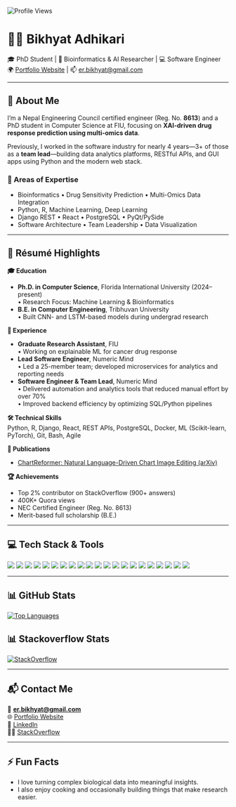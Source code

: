 ![Profile Views](https://komarev.com/ghpvc/?username=bkhyat&color=green)

# 👨‍💻 Bikhyat Adhikari

🎓 PhD Student | 🧬 Bioinformatics & AI Researcher | 💻 Software Engineer  
🌍 [Portfolio Website](https://bkhyat.github.io) | 📫 er.bikhyat@gmail.com  

---

## 👋 About Me

I’m a Nepal Engineering Council certified engineer (Reg. No. **8613**) and a PhD student in Computer Science at FIU, focusing on **XAI-driven drug response prediction using multi-omics data**.

Previously, I worked in the software industry for nearly 4 years—3+ of those as a **team lead**—building data analytics platforms, RESTful APIs, and GUI apps using Python and the modern web stack.

### 🔧 Areas of Expertise
- Bioinformatics • Drug Sensitivity Prediction • Multi-Omics Data Integration  
- Python, R, Machine Learning, Deep Learning  
- Django REST • React • PostgreSQL • PyQt/PySide  
- Software Architecture • Team Leadership • Data Visualization

---

## 🧾 Résumé Highlights

**🎓 Education**  
- **Ph.D. in Computer Science**, Florida International University (2024–present)  
  • Research Focus: Machine Learning & Bioinformatics  
- **B.E. in Computer Engineering**, Tribhuvan University  
  • Built CNN- and LSTM-based models during undergrad research

**💼 Experience**  
- **Graduate Research Assistant**, FIU  
  • Working on explainable ML for cancer drug response  
- **Lead Software Engineer**, Numeric Mind  
  • Led a 25-member team; developed microservices for analytics and reporting needs  
- **Software Engineer & Team Lead**, Numeric Mind  
  • Delivered automation and analytics tools that reduced manual effort by over 70%  
  • Improved backend efficiency by optimizing SQL/Python pipelines

**🛠 Technical Skills**  
Python, R, Django, React, REST APIs, PostgreSQL, Docker, ML (Scikit-learn, PyTorch), Git, Bash, Agile

**📜 Publications**  
- [ChartReformer: Natural Language-Driven Chart Image Editing (arXiv)](https://arxiv.org/abs/2403.00209)

**🏆 Achievements**  
- Top 2% contributor on StackOverflow (900+ answers)  
- 400K+ Quora views  
- NEC Certified Engineer (Reg. No. 8613)  
- Merit-based full scholarship (B.E.)

---

## 💻 Tech Stack & Tools

<p align="left">
  <img src="https://img.shields.io/badge/python-3670A0?style=for-the-badge&logo=python&logoColor=ffdd54"/>
  <img src="https://img.shields.io/badge/javascript-%23323330.svg?style=for-the-badge&logo=javascript&logoColor=%23F7DF1E"/>
  <img src="https://img.shields.io/badge/r-%23276DC3.svg?style=for-the-badge&logo=r&logoColor=white"/>
  <img src="https://img.shields.io/badge/c-%2300599C.svg?style=for-the-badge&logo=c&logoColor=white"/>
  <img src="https://img.shields.io/badge/react-%2320232a.svg?style=for-the-badge&logo=react&logoColor=%2361DAFB"/>
  <img src="https://img.shields.io/badge/django-%23092E20.svg?style=for-the-badge&logo=django&logoColor=white"/>
  <img src="https://img.shields.io/badge/DJANGO-REST-ff1709?style=for-the-badge&logo=django&logoColor=white&color=ff1709&labelColor=gray"/>
  <img src="https://img.shields.io/badge/numpy-%23013243.svg?style=for-the-badge&logo=numpy&logoColor=white"/>
  <img src="https://img.shields.io/badge/pandas-%23150458.svg?style=for-the-badge&logo=pandas&logoColor=white"/>
  <img src="https://img.shields.io/badge/scikit--learn-%23F7931E.svg?style=for-the-badge&logo=scikit-learn&logoColor=white"/>
  <img src="https://img.shields.io/badge/Keras-%23D00000.svg?style=for-the-badge&logo=Keras&logoColor=white"/>
  <img src="https://img.shields.io/badge/postgres-%23316192.svg?style=for-the-badge&logo=postgresql&logoColor=white"/>
  <img src="https://img.shields.io/badge/redis-%23DD0031.svg?style=for-the-badge&logo=redis&logoColor=white"/>
  <img src="https://img.shields.io/badge/sqlite-%2307405e.svg?style=for-the-badge&logo=sqlite&logoColor=white"/>
  <img src="https://img.shields.io/badge/mysql-%2300f.svg?style=for-the-badge&logo=mysql&logoColor=white"/>
  <img src="https://img.shields.io/badge/git-%23F05033.svg?style=for-the-badge&logo=git&logoColor=white"/>
  <img src="https://img.shields.io/badge/github-%23121011.svg?style=for-the-badge&logo=github&logoColor=white"/>
  <img src="https://img.shields.io/badge/pycharm-143?style=for-the-badge&logo=pycharm&logoColor=black&color=black&labelColor=green"/>
  <img src="https://img.shields.io/badge/vscode-0078d7.svg?style=for-the-badge&logo=visual-studio-code&logoColor=white"/>
  <img src="https://img.shields.io/badge/Linux-FCC624?style=for-the-badge&logo=linux&logoColor=black"/>
  <img src="https://img.shields.io/badge/Windows-0078D6?style=for-the-badge&logo=windows&logoColor=white"/>
</p>

---

## 📊 GitHub Stats

[![Top Languages](https://github-readme-stats.vercel.app/api/top-langs/?username=bkhyat&count_private=true&layout=compact)](https://github.com/bkhyat)  

## 📊 Stackoverflow Stats

[![StackOverflow](https://github-readme-stackoverflow.vercel.app/?userID=9136348)](https://stackoverflow.com/users/9136348/thepyguy)

---

## 📬 Contact Me

📧 **er.bikhyat@gmail.com**  
🌐 [Portfolio Website](https://bkhyat.github.io)  
💼 [LinkedIn](https://linkedin.com/in/bkhyat)  
🧑‍💻 [StackOverflow](https://stackoverflow.com/users/9136348/thepyguy)  

---

## ⚡ Fun Facts
- I love turning complex biological data into meaningful insights.
- I also enjoy cooking and occasionally building things that make research easier.
